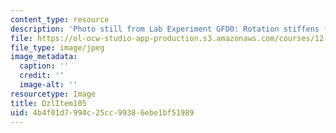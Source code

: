 ```yaml
---
content_type: resource
description: 'Photo still from Lab Experiment GFD0: Rotation stiffens fluids.'
file: https://ol-ocw-studio-app-production.s3.amazonaws.com/courses/12-003-atmosphere-ocean-and-climate-dynamics-fall-2008/4b4f01d7994c25cc99386ebe1bf51989_DzlItem105.jpg
file_type: image/jpeg
image_metadata:
  caption: ''
  credit: ''
  image-alt: ''
resourcetype: Image
title: DzlItem105
uid: 4b4f01d7-994c-25cc-9938-6ebe1bf51989
---
```

